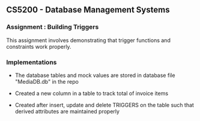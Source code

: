 
## CS5200 - Database Management Systems

### Assignment : Building Triggers


This assignment involves demonstrating that trigger functions and constraints work properly.

### Implementations
- The database tables and mock values are stored in database file "MediaDB.db" in the repo

- Created a new column in a table to track total of invoice items

- Created after insert, update and delete TRIGGERS on the table such that derived attributes are maintained properly

